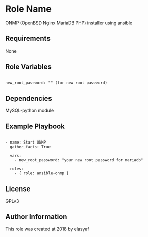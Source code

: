 Role Name
=========

ONMP (OpenBSD Nginx MariaDB PHP) installer using ansible

Requirements
------------

None

Role Variables
--------------

```

new_root_password: "" (for new root password)

```

Dependencies
------------

MySQL-python module

Example Playbook
----------------

```

- name: Start ONMP
  gather_facts: True

  vars:
    - new_root_password: "your new root password for mariadb"

  roles:
    - { role: ansible-onmp }

```

License
-------

GPLv3

Author Information
------------------

This role was created at 2018 by elasyaf
